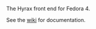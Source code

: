 The Hyrax front end for Fedora 4.

See the [wiki](https://gitlab.com/unh-lit/hyrax516/wikis/home) for documentation.

